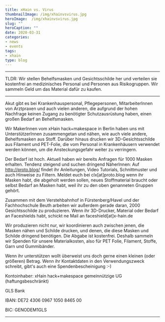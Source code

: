 ```yaml
---
title: xHain vs. Virus
thumbnailImage: /img/xhainvsvirus.jpg
heroImage:  /img/xhainvsvirus.jpg
slug: ""
heroCaption: ""
date: 2020-03-31
categories:
- news
- events
tags:
- xhain
type: blog
---
```

***
TLDR: Wir stellen Behelfsmasken und Gesichtsschilde her und verteilen sie kostenfrei an medizinisches Personal und Personen aus Risikogruppen. Wir sammeln Geld um das Material dafür zu kaufen.

***

Akut gibt es bei Krankenhauspersonal, Pflegepersonen, MitarbeiterInnen von Arztpraxen und auch vielen anderen, die aufgrund der hohen Nachfrage keinen Zugang zu benötigter Schutzausrüstung haben, einen großen Bedarf an Behelfsmasken. 

Wir MakerInnen vom xHain hack+makespace in Berlin haben uns mit UnterstützerInnen zusammengetan und nähen, wie auch viele andere, Behelfsmasken aus Stoff. 
Darüber hinaus drucken wir 3D-Gesichtsschilde aus Filament und PET-Folie, die vom Personal in Krankenhäusern verwendet werden können, um die Ansteckungsgefahr weiter zu verringern.

Der Bedarf ist hoch. Aktuell haben wir bereits Anfragen für 1000 Masken erhalten. Tendenz steigend und suchen dringend NäherInnen:
Auf http://proto.blog/ findet ihr Anleitungen, Video Tutorials, Schnittmuster und auch Hinweise zu Filtern. 
Meldet euch bei clx[at]proto.blog wenn ihr Masken habt, die abgeholt werden sollen, neues Stoffmaterial braucht oder selbst Bedarf an Masken habt, weil ihr zu den oben genanneten Gruppen gehört.

Zusammen mit dem Verstehbahnhof in Fürstenberg/Havel und der Fachhochschule Beuth arbeiten wir außerdem gerade daran, 2000 Gesichtsschilde zu produzieren.
Wenn ihr 3D-Drucker, Material oder Bedarf an Faceshields habt, schickt ne Mail an faceshield[at]x-hain.de

Wir produzieren nicht nur, wir koordinieren auch zwischen jenen, die Masken nähen und Schilde drucken, und denen, die diese Masken und Schilde dringend benötigen. Die Abgabe ist kostenfrei. Deshalb sammeln wir Spenden für unsere Materialkosten, also für PET Folie, Filament, Stoffe, Garn und Gummibänder.

Wenn ihr unterstützen wollt überweist uns doch gerne einen kleinen (oder größeren) Betrag. Wenn ihr Kontaktdaten in den Verwendungszweck schreibt, gibt's auch eine Spendenbescheinigung :-)

Kontoinhaber: xHain hack+makespace gemeinnützige UG (haftungsbeschränkt)

GLS Bank

IBAN: DE72 4306 0967 1050 8465 00

BIC: GENODEM1GLS

***
